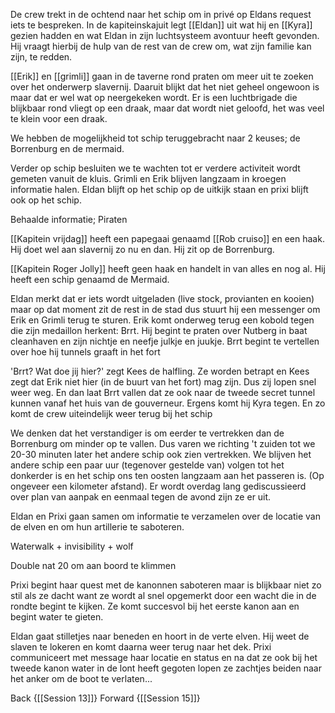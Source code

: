 De crew trekt in de ochtend naar het schip om in privé op Eldans request iets te bespreken. In de kapiteinskajuit legt [[Eldan]] uit wat hij en [[Kyra]] gezien hadden en wat Eldan in zijn luchtsysteem avontuur heeft gevonden. Hij vraagt hierbij de hulp van de rest van de crew om, wat zijn familie kan zijn, te redden.

[[Erik]] en [[grimli]] gaan in de taverne rond praten om meer uit te zoeken over het onderwerp slavernij. Daaruit blijkt dat het niet geheel ongewoon is maar dat er wel wat op neergekeken wordt. Er is een luchtbrigade die blijkbaar rond vliegt op een draak, maar dat wordt niet geloofd, het was veel te klein voor een draak.

We hebben de mogelijkheid tot schip teruggebracht naar 2 keuses; de Borrenburg en de mermaid.

Verder op schip besluiten we te wachten tot er verdere activiteit wordt gemeten vanuit de kluis. Grimli en Erik blijven langzaam in kroegen informatie halen. Eldan blijft op het schip op de uitkijk staan en prixi blijft ook op het schip.

Behaalde informatie; Piraten

[[Kapitein vrijdag]] heeft een papegaai genaamd [[Rob cruiso]] en een haak. Hij doet wel aan slavernij zo nu en dan. Hij zit op de Borrenburg.

[[Kapitein Roger Jolly]] heeft geen haak en handelt in van alles en nog al. Hij heeft een schip genaamd de Mermaid.

  

Eldan merkt dat er iets wordt uitgeladen (live stock, provianten en kooien) maar op dat moment zit de rest in de stad dus stuurt hij een messenger om Erik en Grimli terug te sturen. Erik komt onderweg terug een kobold tegen die zijn medaillon herkent: Brrt. Hij begint te praten over Nutberg in baat cleanhaven en zijn nichtje en neefje julkje en juukje. Brrt begint te vertellen over hoe hij tunnels graaft in het fort

  

'Brrt? Wat doe jij hier?' zegt Kees de halfling. Ze worden betrapt en Kees zegt dat Erik niet hier (in de buurt van het fort) mag zijn. Dus zij lopen snel weer weg. En dan laat Brrt vallen dat ze ook naar de tweede secret tunnel kunnen vanaf het huis van de gouverneur. Ergens komt hij Kyra tegen. En zo komt de crew uiteindelijk weer terug bij het schip

  

We denken dat het verstandiger is om eerder te vertrekken dan de Borrenburg om minder op te vallen. Dus varen we richting 't zuiden tot we 20-30 minuten later het andere schip ook zien vertrekken. We blijven het andere schip een paar uur (tegenover gestelde van) volgen tot het donkerder is en het schip ons ten oosten langzaam aan het passeren is. (Op ongeveer een kilometer afstand). Er wordt overdag lang gediscussieerd over plan van aanpak en eenmaal tegen de avond zijn ze er uit.

  

Eldan en Prixi gaan samen om informatie te verzamelen over de locatie van de elven en om hun artillerie te saboteren.

Waterwalk + invisibility + wolf

Double nat 20 om aan boord te klimmen

Prixi begint haar quest met de kanonnen saboteren maar is blijkbaar niet zo stil als ze dacht want ze wordt al snel opgemerkt door een wacht die in de rondte begint te kijken. Ze komt succesvol bij het eerste kanon aan en begint water te gieten.

Eldan gaat stilletjes naar beneden en hoort in de verte elven. Hij weet de slaven te lokeren en komt daarna weer terug naar het dek. Prixi communiceert met message haar locatie en status en na dat ze ook bij het tweede kanon water in de lont heeft gegoten lopen ze zachtjes beiden naar het anker om de boot te verlaten...

Back {[[Session 13]]}
Forward {[[Session 15]]}